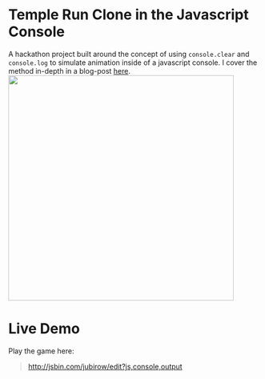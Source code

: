 # Temple Run Clone in the Javascript Console
A hackathon project built around the concept of using `console.clear` and `console.log` to simulate animation inside of a javascript console. I cover the method in-depth in a blog-post [here](https://medium.com/@hayden_betts/building-a-temple-run-clone-that-runs-in-the-javascript-console-b3481f9b9199).
<img src="https://i.imgur.com/Vx0ZKsO.gif" width="450">

# Live Demo
Play the game here:

> http://jsbin.com/jubirow/edit?js,console,output
